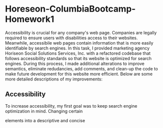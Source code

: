 # Horeseon-ColumbiaBootcamp-Homework1
Accessibility is crucial for any company's web page. Companies are legally required to ensure users with disabilities access to their websites. Meanwhile, accessibile web pages contain information that is more easily identifiable by search engines. In this task, I provided marketing agency Horiseon Social Solutions Services, Inc. with a refactored codebase that follows accessibility standards so that its website is optimized for search engines. During this process, I made additional alterations to improve semantics, eliminate redudancies, add comments, and clean-up the code to make future development for this website more efficient. Below are some more detailed descriptions of my improvements:

## Accessibility
To increase accessibility, my first goal was to keep search engine optimization in mind. Changing certain <div> elements into a descriptive and concise <title> element and giving dates a <time> element, for example, helps search engines and browsers identify what is displayed on the page by providing machine-readable information. Providing descriptive <alt> attributes to all images serves the same function, while also addressing accessibility issues regarding users with disabilities. 

## Semantics
The HTML found in this codebase was almost entirely composed of <div> elements, which are not specific and do not convey the underlying meaning of the web page. Therefore, I altered all of the <div> elements to reflect their individual purpose within the page. For example, I changed the main content of the page into an <article> element, the separate areas of text within the <article> as <section> elements, and the background image into a <figure> element. I also changed the names of certain classes, such as .hero into .background-image, so developers can better understand the purpose and meaning of the class upon reading the name.

## Redundancies
In many instances, this websites codebase possessed multiple id and class elements that were redundant and could be deleted. By either deleting id elements completely or taking multiple class elements and reducing them down to a single class element with a new concise name, the CSS became much more simple and easy to manipulate by any developer in the future if need be.

## Comments
For every change I made, I included a comment in both the HTML and CSS files so both I and future developers viewing the web page's code can clearly view my changes, my rationale, and the history of the refactoring process. If any issues are discovered, any questions arise, or future changes need to be made to alter certain aspects of the web page, I or other developers will easily be able to pinpoint where in the code to look. This includes an ample number of commits with descriptive comments found in the GitHub repository.

## Clean-up
I also provided some additional clean-up, such as making sure the HTML and the CSS were structurally in sync with one another, so the code could be easily followed and interpreted by myself or future developers.
